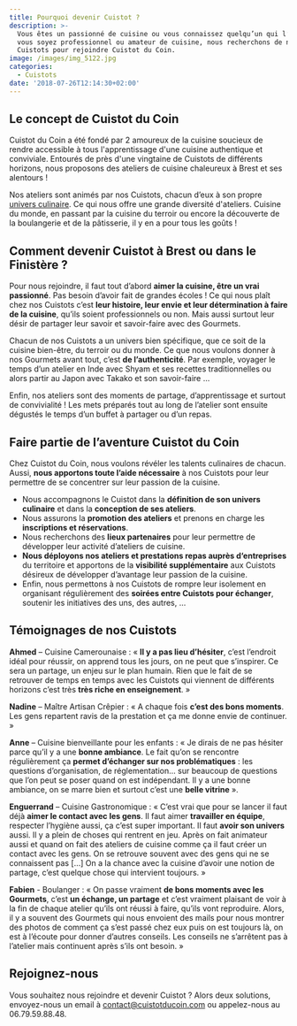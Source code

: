 ```yaml
---
title: Pourquoi devenir Cuistot ?
description: >-
  Vous êtes un passionné de cuisine ou vous connaissez quelqu’un qui l’est ? Que
  vous soyez professionnel ou amateur de cuisine, nous recherchons de nouveaux
  Cuistots pour rejoindre Cuistot du Coin. 
image: /images/img_5122.jpg
categories:
  - Cuistots
date: '2018-07-26T12:14:30+02:00'
---
```

## Le concept de Cuistot du Coin

Cuistot du Coin a été fondé par 2 amoureux de la cuisine soucieux de rendre accessible à tous l'apprentissage d'une cuisine authentique et conviviale. Entourés de près d'une vingtaine de Cuistots de différents horizons, nous proposons des ateliers de cuisine chaleureux à Brest et ses alentours !

Nos ateliers sont animés par nos Cuistots, chacun d’eux à son propre [univers culinaire](https://www.cuistotducoin.com/individual). Ce qui nous offre une grande diversité d'ateliers. Cuisine du monde, en passant par la cuisine du terroir ou encore la découverte de la boulangerie et de la pâtisserie, il y en a pour tous les goûts !

## Comment devenir Cuistot à Brest ou dans le Finistère ?

Pour nous rejoindre, il faut tout d’abord **aimer la cuisine, être un vrai passionné**. Pas besoin d’avoir fait de grandes écoles ! Ce qui nous plaît chez nos Cuistots c’est **leur histoire, leur envie et leur détermination à faire de la cuisine**, qu’ils soient professionnels ou non. Mais aussi surtout leur désir de partager leur savoir et savoir-faire avec des Gourmets.

Chacun de nos Cuistots a un univers bien spécifique, que ce soit de la cuisine bien-être, du terroir ou du monde. Ce que nous voulons donner à nos Gourmets avant tout, c’est **de l’authenticité**. Par exemple, voyager le temps d’un atelier en Inde avec Shyam et ses recettes traditionnelles ou alors partir au Japon avec Takako et son savoir-faire …

Enfin, nos ateliers sont des moments de partage, d’apprentissage et surtout de convivialité ! Les mets préparés tout au long de l’atelier sont ensuite dégustés le temps d’un buffet à partager ou d’un repas.

## Faire partie de l’aventure Cuistot du Coin

Chez Cuistot du Coin, nous voulons révéler les talents culinaires de chacun. Aussi, **nous apportons toute l’aide nécessaire** à nos Cuistots pour leur permettre de se concentrer sur leur passion de la cuisine.

* Nous accompagnons le Cuistot dans la **définition de son univers culinaire** et dans la **conception de ses ateliers**.
* Nous assurons la **promotion des ateliers** et prenons en charge les **inscriptions et réservations**.
* Nous recherchons des **lieux partenaires** pour leur permettre de développer leur activité d’ateliers de cuisine.
* **Nous déployons nos ateliers et prestations repas auprès d‘entreprises** du territoire et apportons de la **visibilité supplémentaire** aux Cuistots désireux de développer d’avantage leur passion de la cuisine.
* Enfin, nous permettons à nos Cuistots de rompre leur isolement en organisant régulièrement des **soirées entre Cuistots pour échanger**, soutenir les initiatives des uns, des autres, …

## Témoignages de nos Cuistots

**Ahmed** – Cuisine Camerounaise : « **Il y a pas lieu d’hésiter**, c’est l’endroit idéal pour réussir, on apprend tous les jours, on ne peut que s’inspirer. Ce sera un partage, un enjeu sur le plan humain. Rien que le fait de se retrouver de temps en temps avec les Cuistots qui viennent de différents horizons c’est très **très riche en enseignement**. »

**Nadine** – Maître Artisan Crêpier : « A chaque fois **c’est des bons moments**. Les gens repartent ravis de la prestation et ça me donne envie de continuer. »

**Anne** – Cuisine bienveillante pour les enfants : « Je dirais de ne pas hésiter parce qu’il y a une **bonne ambiance**. Le fait qu’on se rencontre régulièrement ça **permet d’échanger sur nos problématiques** : les questions d’organisation, de réglementation… sur beaucoup de questions que l’on peut se poser quand on est indépendant. Il y a une bonne ambiance, on se marre bien et surtout c’est une **belle vitrine** ».

**Enguerrand** – Cuisine Gastronomique : « C’est vrai que pour se lancer il faut déjà **aimer le contact avec les gens**. Il faut aimer **travailler en équipe**, respecter l’hygiène aussi, ça c’est super important. Il faut **avoir son univers** aussi. Il y a plein de choses qui rentrent en jeu. Après on fait animateur aussi et quand on fait des ateliers de cuisine comme ça il faut créer un contact avec les gens. On se retrouve souvent avec des gens qui ne se connaissent pas \[…] On a la chance avec la cuisine d’avoir une notion de partage, c’est quelque chose qui intervient toujours. »

**Fabien** - Boulanger : « On passe vraiment **de bons moments avec les Gourmets**, c’est **un échange, un partage** et c’est vraiment plaisant de voir à la fin de chaque atelier qu’ils ont réussi à faire, qu’ils vont reproduire. Alors, il y a souvent des Gourmets qui nous envoient des mails pour nous montrer des photos de comment ça s’est passé chez eux puis on est toujours là, on est à l’écoute pour donner d’autres conseils. Les conseils ne s’arrêtent pas à l’atelier mais continuent après s’ils ont besoin. »

## Rejoignez-nous

Vous souhaitez nous rejoindre et devenir Cuistot ? Alors deux solutions, envoyez-nous un email à contact@cuistotducoin.com ou appelez-nous au 06.79.59.88.48.
